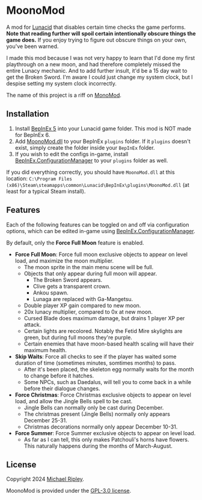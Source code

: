 # MoonoMod

A mod for [Lunacid](https://store.steampowered.com/app/1745510/Lunacid/) that disables certain time checks the game
performs. **Note that reading further will spoil certain intentionally obscure things the game does.** If you enjoy
trying to figure out obscure things on your own, you've been warned.

I made this mod because I was not very happy to learn that I'd done my first playthrough on a new moon, and had
therefore completely missed the entire Lunacy mechanic. And to add further insult, it'd be a 15 day wait to get the
Broken Sword. I'm aware I could just change my system clock, but I despise setting my system clock incorrectly.

The name of this project is a riff on [MonoMod](https://github.com/MonoMod/MonoMod).

## Installation

1. Install [BepInEx 5](https://github.com/BepInEx/BepInEx) into your Lunacid game folder. This mod is NOT made for
   BepInEx 6.
2. Add [MoonoMod.dll](https://github.com/zkxs/MoonoMod/releases/latest/download/MoonoMod.dll) to your BepInEx `plugins`
   folder. If it `plugins` doesn't exist, simply create the folder inside your `BepInEx` folder.
3. If you wish to edit the configs in-game, install
   [BepInEx.ConfigurationManager](https://github.com/BepInEx/BepInEx.ConfigurationManager) to your `plugins` folder as
   well.

If you did everything correctly, you should have `MoonoMod.dll` at this location:
`C:\Program Files (x86)\Steam\steamapps\common\Lunacid\BepInEx\plugins\MoonoMod.dll` (at least for a typical Steam
install).

## Features

Each of the following features can be toggled on and off via configuration options, which can be edited in-game using
[BepInEx.ConfigurationManager](https://github.com/BepInEx/BepInEx.ConfigurationManager).

By default, only the **Force Full Moon** feature is enabled.

- **Force Full Moon**: Force full moon exclusive objects to appear on level load, and maximize the moon multiplier.
  - The moon sprite in the main menu scene will be full.
  - Objects that only appear during full moon will appear.
    - The Broken Sword appears.
    - Clive gets a transparent crown.
    - Ankou spawn.
    - Lunaga are replaced with Ga-Mangetsu.
  - Double player XP gain compared to new moon.
  - 20x lunacy multiplier, compared to 0x at new moon.
  - Cursed Blade does maximum damage, but drains 1 player XP per attack.
  - Certain lights are recolored. Notably the Fetid Mire skylights are green, but during full moons they're purple.
  - Certain enemies that have moon-based health scaling will have their maximum health.
- **Skip Waits**: Force all checks to see if the player has waited some duration of time (sometimes minutes, somtimes
  months) to pass.
  - After it's been placed, the skeleton egg normally waits for the month to change before it hatches.
  - Some NPCs, such as Daedalus, will tell you to come back in a while before their dialogue changes.
- **Force Christmas**: Force Christmas exclusive objects to appear on level load, and allow the Jingle Bells spell to be
  cast.
  - Jingle Bells can normally only be cast during December.
  - The christmas present (Jingle Bells) normally only appears December 25-31.
  - Christmas decorations normally only appear December 10-31.
- **Force Summer**: Force Summer exclusive objects to appear on level load.
  - As far as I can tell, this only makes Patchouli's horns have flowers. This naturally happens during the months of
    March-August.

<!--

## Trivia

During the making of this mod I found a number of Lunacid bugs.

- The full moon check gets more lenient the further into the year it goes. This bug is worse if the first full moon of
  the year happens early. A Jan 1st full moon really screws up the logic. A Jan 31st full moon barely triggers the bug.
- The full moon check is only designed to work in the years 2020-2030. Any other year it assumes that the first full
  moon is on the 0th of January, which coincidentally makes the above bug have its maximum possible impact.
- The code that's supposed to make you wait a month for the skeleton egg to hatch doesn't make you wait a month. It
  makes you wait for the month to change, so if you'd laid your egg on Jan 31st, it'd hatch the next day.
- The code that makes you wait some number of minutes for an event to happen thinks there are 600 minutes in a day.
- The code that's supposed to set the MeshRenderer, RawImage, and Image on the moon sprite only sets the MeshRenderer.
  The other two code paths are dead.
- If you set your player name to `!xdevmode` you get all the benefits of the `!devmode` player name and you also bypass
  the check that prevents you from doing the Tower of Abyss. This is because the name checks are done in slightly
  different ways, and this difference can be exploited.

-->

## License

Copyright 2024 [Michael Ripley](https://github.com/zkxs).

MoonoMod is provided under the [GPL-3.0 license](LICENSE).
